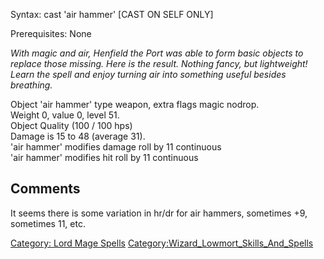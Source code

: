 Syntax: cast 'air hammer' \[CAST ON SELF ONLY\]

Prerequisites: None

*With magic and air, Henfield the Port was able to form basic objects to
replace those missing. Here is the result. Nothing fancy, but
lightweight! Learn the spell and enjoy turning air into something useful
besides breathing.*

Object 'air hammer' type weapon, extra flags magic nodrop.  
Weight 0, value 0, level 51.  
Object Quality (100 / 100 hps)  
Damage is 15 to 48 (average 31).  
'air hammer' modifies damage roll by 11 continuous  
'air hammer' modifies hit roll by 11 continuous

## Comments

It seems there is some variation in hr/dr for air hammers, sometimes +9,
sometimes 11, etc.

[Category: Lord Mage Spells](Category:_Lord_Mage_Spells "wikilink")
[Category:Wizard_Lowmort_Skills_And_Spells](Category:Wizard_Lowmort_Skills_And_Spells "wikilink")

